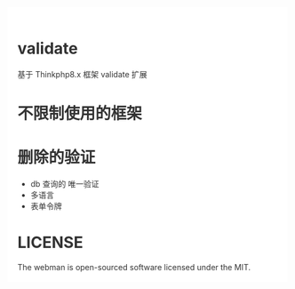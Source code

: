 <div style="padding:18px;max-width: 1024px;margin:0 auto;background-color:#fff;color:#333">
<h1>validate</h1>

基于 Thinkphp8.x 框架 validate 扩展

<h1>不限制使用的框架 </h1>

<h1>删除的验证</h1>

<ul>
  <li> db 查询的 唯一验证</li>
  <li> 多语言</li>
  <li> 表单令牌 </li>

</ul>

<div style="clear: both">
<h1>LICENSE</h1>
The webman is open-sourced software licensed under the MIT.
</div>

</div>

